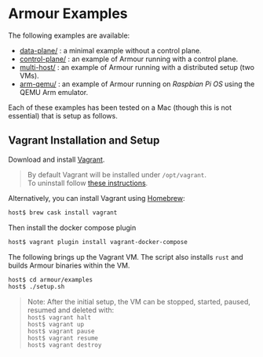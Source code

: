 Armour Examples
===============

The following examples are available:

- [data-plane/](data-plane/README.md) : a minimal example without a control plane.
- [control-plane/](control-plane/README.md) : an example of Armour running with a control plane.
- [multi-host/](multi-host/README.md) : an example of Armour running with a distributed setup (two VMs).
- [arm-qemu/](arm-qemu/README.md) : an example of Armour running on *Raspbian Pi OS* using the QEMU Arm emulator.

Each of these examples has been tested on a Mac (though this is not essential) that is setup as follows.

Vagrant Installation and Setup
-------

Download and install [Vagrant](https://www.vagrantup.com/downloads.html).
> By default Vagrant will be installed under `/opt/vagrant`.  
> To uninstall follow [these instructions](https://www.vagrantup.com/docs/installation/uninstallation.html).

Alternatively, you can install Vagrant using [Homebrew](https://brew.sh):

```sh
host$ brew cask install vagrant
```

Then install the docker compose plugin

```sh
host$ vagrant plugin install vagrant-docker-compose
```

The following brings up the Vagrant VM. The script also installs `rust` and builds Armour binaries within the VM.

```sh
host$ cd armour/examples
host$ ./setup.sh
```

> Note: After the initial setup, the VM can be stopped, started, paused, resumed and deleted with:  
> `host$ vagrant halt`  
> `host$ vagrant up`  
> `host$ vagrant pause`  
> `host$ vagrant resume`  
> `host$ vagrant destroy`
